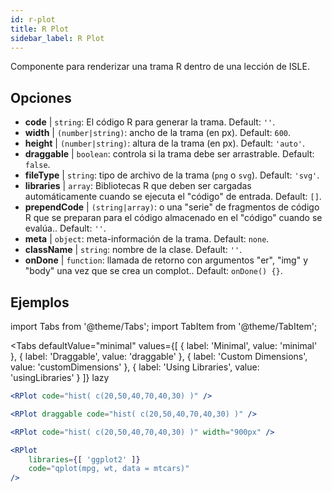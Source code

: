 ```yaml
---
id: r-plot
title: R Plot
sidebar_label: R Plot
---
```


Componente para renderizar una trama R dentro de una lección de ISLE.

## Opciones

* __code__ | `string`: El código R para generar la trama. Default: `''`.
* __width__ | `(number|string)`: ancho de la trama (en px). Default: `600`.
* __height__ | `(number|string)`: altura de la trama (en px). Default: `'auto'`.
* __draggable__ | `boolean`: controla si la trama debe ser arrastrable. Default: `false`.
* __fileType__ | `string`: tipo de archivo de la trama (`png` o `svg`). Default: `'svg'`.
* __libraries__ | `array`: Bibliotecas R que deben ser cargadas automáticamente cuando se ejecuta el "código" de entrada. Default: `[]`.
* __prependCode__ | `(string|array)`: o una "serie" de fragmentos de código R que se preparan para el código almacenado en el "código" cuando se evalúa.. Default: `''`.
* __meta__ | `object`: meta-información de la trama. Default: `none`.
* __className__ | `string`: nombre de la clase. Default: `''`.
* __onDone__ | `function`: llamada de retorno con argumentos "er", "img" y "body" una vez que se crea un complot.. Default: `onDone() {}`.


## Ejemplos

import Tabs from '@theme/Tabs';
import TabItem from '@theme/TabItem';

<Tabs
    defaultValue="minimal"
    values={[
        { label: 'Minimal', value: 'minimal' },
        { label: 'Draggable', value: 'draggable' },
        { label: 'Custom Dimensions', value: 'customDimensions' },
        { label: 'Using Libraries', value: 'usingLibraries' }
    ]}
    lazy
>

<TabItem value="minimal" >

```jsx live
<RPlot code="hist( c(20,50,40,70,40,30) )" />
```

</TabItem>

<TabItem value="draggable" >

```jsx live
<RPlot draggable code="hist( c(20,50,40,70,40,30) )" />
```

</TabItem>

<TabItem value="customDimensions" >

```jsx live
<RPlot code="hist( c(20,50,40,70,40,30) )" width="900px" />
```

</TabItem>

<TabItem value="usingLibraries" >

```jsx live
<RPlot 
    libraries={[ 'ggplot2' ]}
    code="qplot(mpg, wt, data = mtcars)" 
/>
```

</TabItem>

</Tabs>
